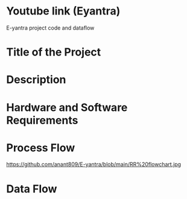 # Youtube link (Eyantra)
E-yantra project code and dataflow

# Title of the Project

# Description

# Hardware and Software Requirements

# Process Flow
https://github.com/anant809/E-yantra/blob/main/RR%20flowchart.jpg

# Data Flow
